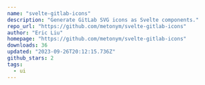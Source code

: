 ```yaml
---
name: "svelte-gitlab-icons"
description: "Generate GitLab SVG icons as Svelte components."
repo_url: "https://github.com/metonym/svelte-gitlab-icons"
author: "Eric Liu"
homepage: "https://github.com/metonym/svelte-gitlab-icons"
downloads: 36
updated: "2023-09-26T20:12:15.736Z"
github_stars: 2
tags: 
  - ui
---
```

